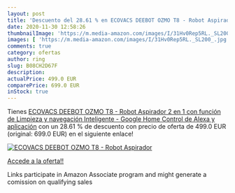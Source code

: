 ```yaml
---
layout: post
title: 'Descuento del 28.61 % en ECOVACS DEEBOT OZMO T8 - Robot Aspirador'
date: 2020-11-30 12:58:26
thumbnailImage: 'https://m.media-amazon.com/images/I/31Hv0Rep5RL._SL200_.jpg'
images: [ 'https://m.media-amazon.com/images/I/31Hv0Rep5RL._SL200_.jpg' ]
comments: true
category: ofertas
author: ring
slug: B08CH2D67F
description:
actualPrice: 499.0 EUR
comparePrice: 699.0 EUR
inStock: true
---
```


Tienes [ECOVACS DEEBOT OZMO T8 - Robot Aspirador 2 en 1 con función de Limpieza y navegación Inteligente - Google Home  Control de Alexa y aplicación](https://www.amazon.es/dp/B08CH2D67F/?tag=tolees-21) con un 28.61 % de descuento con precio de oferta de 499.0 EUR (original: 699.0 EUR) en el siguiente enlace!

[![ECOVACS DEEBOT OZMO T8 - Robot Aspirador](https://m.media-amazon.com/images/I/31Hv0Rep5RL._SL200_.jpg)](https://www.amazon.es/dp/B08CH2D67F/?tag=tolees-21)

[Accede a la oferta!!](https://www.amazon.es/dp/B08CH2D67F/?tag=tolees-21)

Links participate in Amazon Associate program and might generate a comission on qualifying sales


